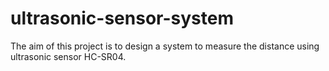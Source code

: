# ultrasonic-sensor-system
The aim of this project is to design a system to measure the distance using ultrasonic sensor
HC-SR04.
